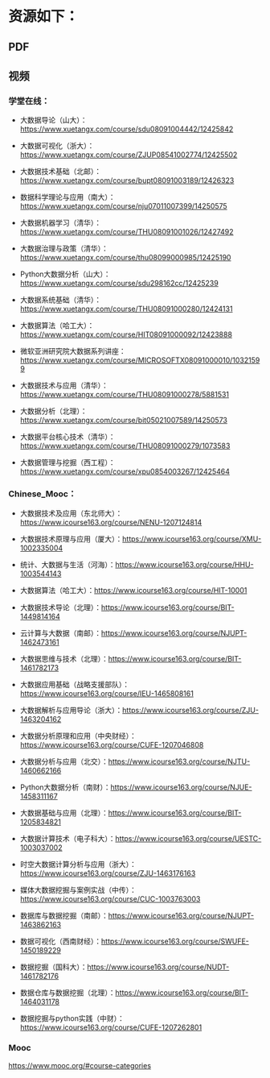 # 资源如下：

## PDF


## 视频

### 学堂在线：

- 大数据导论（山大）：https://www.xuetangx.com/course/sdu08091004442/12425842

- 大数据可视化（浙大）：https://www.xuetangx.com/course/ZJUP08541002774/12425502

- 大数据技术基础（北邮）：https://www.xuetangx.com/course/bupt08091003189/12426323

- 数据科学理论与应用（南大）：https://www.xuetangx.com/course/nju07011007399/14250575

- 大数据机器学习（清华）：https://www.xuetangx.com/course/THU08091001026/12427492

- 大数据治理与政策（清华）：https://www.xuetangx.com/course/thu08099000985/12425190

- Python大数据分析（山大）：https://www.xuetangx.com/course/sdu298162cc/12425239

- 大数据系统基础（清华）：https://www.xuetangx.com/course/THU08091000280/12424131

- 大数据算法（哈工大）：https://www.xuetangx.com/course/HIT08091000092/12423888

- 微软亚洲研究院大数据系列讲座：https://www.xuetangx.com/course/MICROSOFTX08091000010/10321599

- 大数据技术与应用（清华）：https://www.xuetangx.com/course/THU08091000278/5881531

- 大数据分析（北理）：https://www.xuetangx.com/course/bit05021007589/14250573

- 大数据平台核心技术（清华）：https://www.xuetangx.com/course/THU08091000279/1073583

- 大数据管理与挖掘（西工程）：https://www.xuetangx.com/course/xpu0854003267/12425464


### Chinese_Mooc：

- 大数据技术及应用（东北师大）：https://www.icourse163.org/course/NENU-1207124814

- 大数据技术原理与应用（厦大）：https://www.icourse163.org/course/XMU-1002335004

- 统计、大数据与生活（河海）：https://www.icourse163.org/course/HHU-1003544143

- 大数据算法（哈工大）：https://www.icourse163.org/course/HIT-10001

- 大数据技术导论（北理）：https://www.icourse163.org/course/BIT-1449814164

- 云计算与大数据（南邮）：https://www.icourse163.org/course/NJUPT-1462473161

- 大数据思维与技术（北理）：https://www.icourse163.org/course/BIT-1461782173

- 大数据应用基础（战略支援部队）：https://www.icourse163.org/course/IEU-1465808161

- 大数据解析与应用导论（浙大）：https://www.icourse163.org/course/ZJU-1463204162

- 大数据分析原理和应用（中央财经）：https://www.icourse163.org/course/CUFE-1207046808

- 大数据分析与应用（北交）：https://www.icourse163.org/course/NJTU-1460662166

- Python大数据分析（南财）：https://www.icourse163.org/course/NJUE-1458311167

- 大数据基础与应用（北理）：https://www.icourse163.org/course/BIT-1205834821

- 大数据计算技术（电子科大）：https://www.icourse163.org/course/UESTC-1003037002

- 时空大数据计算分析与应用（浙大）：https://www.icourse163.org/course/ZJU-1463176163

- 媒体大数据挖掘与案例实战（中传）：https://www.icourse163.org/course/CUC-1003763003

- 数据库与数据挖掘（南邮）：https://www.icourse163.org/course/NJUPT-1463862163

- 数据可视化（西南财经）：https://www.icourse163.org/course/SWUFE-1450189229

- 数据挖掘（国科大）：https://www.icourse163.org/course/NUDT-1461782176

- 数据仓库与数据挖掘（北理）：https://www.icourse163.org/course/BIT-1464031178

- 数据挖掘与python实践（中财）：https://www.icourse163.org/course/CUFE-1207262801


### Mooc
https://www.mooc.org/#course-categories